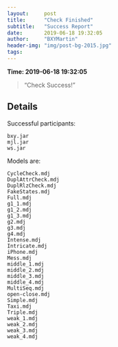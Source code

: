 ```yaml
---
layout:     post
title:      "Check Finished"
subtitle:   "Success Report"
date:       2019-06-18 19:32:05
author:     "BXYMartin"
header-img: "img/post-bg-2015.jpg"
tags:
---
```


**Time: 2019-06-18 19:32:05**

> “Check Success!”


## Details

Successful participants:

```
bxy.jar
mjl.jar
ws.jar
```

Models are:

```
CycleCheck.mdj
DuplAttrCheck.mdj
DuplRlzCheck.mdj
FakeStates.mdj
Full.mdj
g1_1.mdj
g1_2.mdj
g1_3.mdj
g2.mdj
g3.mdj
g4.mdj
Intense.mdj
Intricate.mdj
iPhone.mdj
Mess.mdj
middle_1.mdj
middle_2.mdj
middle_3.mdj
middle_4.mdj
MultiSeq.mdj
open-close.mdj
Simple.mdj
Taxi.mdj
Triple.mdj
weak_1.mdj
weak_2.mdj
weak_3.mdj
weak_4.mdj
```

